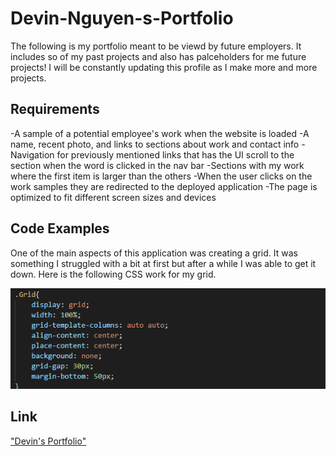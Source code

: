 # Devin-Nguyen-s-Portfolio

The following is my portfolio meant to be viewd by future employers. It includes so of my past projects and also has palceholders for me future projects! I will be constantly updating this profile as I make more and more projects.

## Requirements
-A sample of a potential employee's work when the website is loaded
-A name, recent photo, and links to sections about work and contact info 
-Navigation for previously mentioned links that has the UI scroll to the section when the word is clicked in the nav bar
-Sections with my work where the first item is larger than the others
-When the user clicks on the work samples they are redirected to the deployed application
-The page is optimized to fit different screen sizes and devices

## Code Examples

 One of the main aspects of this application was creating a grid. It was something I struggled with a bit at first but after a while I was able to get it down. Here is the following CSS work for my grid.

![Grid Code](https://github.com/kuyadevin/Devin-Nguyen-s-Portfolio/blob/main/assets/Screenshot%20(14)%20-%20Copy.png)

## Link

["Devin's Portfolio"](https://kuyadevin.github.io/Devin-Nguyen-s-Portfolio/)